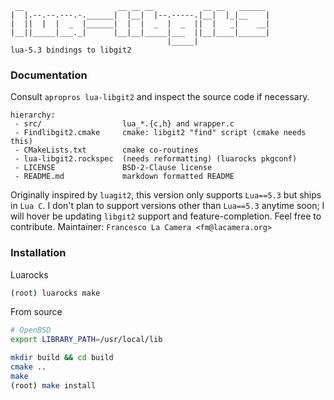 ```
 __                     __ __ __           __ __   ______ 
|  |.--.--.---.-.______|  |__|  |--.-----.|__|  |_|__    |
|  ||  |  |  _  |______|  |  |  _  |  _  ||  |   _|    __|
|__||_____|___._|      |__|__|_____|___  ||__|____|______|
                                   |_____|                                   
lua-5.3 bindings to libgit2
```
### Documentation
Consult `apropros lua-libgit2` and inspect the source code if necessary.  
```
hierarchy:
 - src/                  lua_*.{c,h} and wrapper.c
 - Findlibgit2.cmake     cmake: libgit2 "find" script (cmake needs this)
 - CMakeLists.txt        cmake co-routines
 - lua-libgit2.rockspec  (needs reformatting) (luarocks pkgconf)
 - LICENSE               BSD-2-Clause license
 - README.md             markdown formatted README
```
Originally inspired by `luagit2`, this version only supports `Lua==5.3` but ships
in `Lua C`. I don't plan to support versions other than `Lua==5.3` anytime soon; I will hover be updating
`libgit2` support and feature-completion. Feel free to contribute.
Maintainer: `Francesco La Camera <fm@lacamera.org>`
### Installation
Luarocks
```sh
(root) luarocks make
```
From source
```sh
# OpenBSD
export LIBRARY_PATH=/usr/local/lib
```
```sh
mkdir build && cd build
cmake ..
make 
(root) make install
```
